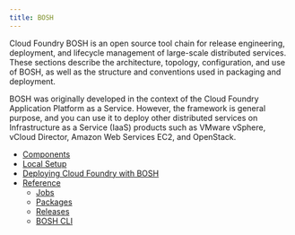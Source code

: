 ```yaml
---
title: BOSH
---
```


Cloud Foundry BOSH is an open source tool chain for release engineering, deployment, and lifecycle management of large-scale distributed services. These sections describe the architecture, topology, configuration, and use of BOSH, as well as the structure and conventions used in packaging and deployment.

BOSH was originally developed in the context of the Cloud Foundry Application Platform as a Service. However, the framework is general purpose, and you can use it to deploy other distributed services on Infrastructure as a Service (IaaS) products such as VMware vSphere, vCloud Director, Amazon Web Services EC2, and OpenStack.

* [Components](components/index.html)
* [Local Setup](setup/index.html)
* [Deploying Cloud Foundry with BOSH](/docs/running/deploying-cf/)
* [Reference](reference/index.html)
  * [Jobs](reference/jobs.html)
  * [Packages](reference/packages.html)
  * [Releases](reference/releases.html)
  * [BOSH CLI](reference/bosh-cli.html)
